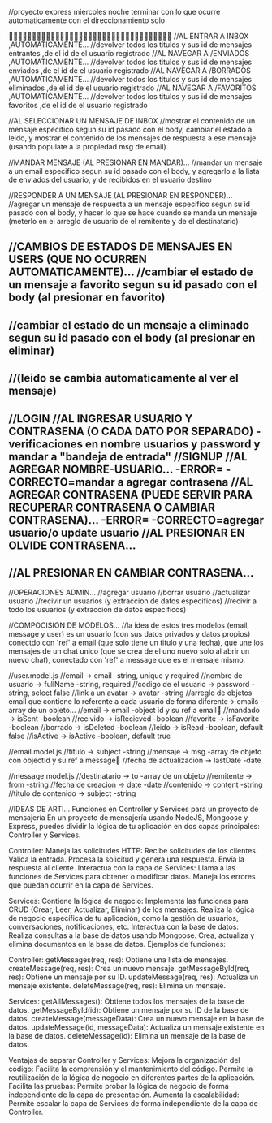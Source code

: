 //proyecto express miercoles noche
terminar con lo que ocurre automaticamente con el direccionamiento solo

🎁🎁🎁🎁🎁🎁🎁🎁🎁🎁🎁🎁🎁🎁🎁🎁🎁🎁🎁🎁🎁🎁🎁🎁🎁🎁🎁🎁🎁🎁🎁🎁🎁🎁🎁
//AL ENTRAR A INBOX ,AUTOMATICAMENTE...
//devolver todos los titulos y sus id de mensajes entrantes ,de el id de el usuario registrado
//AL NAVEGAR A /ENVIADOS ,AUTOMATICAMENTE...
//devolver todos los titulos y sus id de mensajes enviados ,de el id de el usuario registrado
//AL NAVEGAR A /BORRADOS ,AUTOMATICAMENTE...
//devolver todos los titulos y sus id de mensajes eliminados ,de el id de el usuario registrado
//AL NAVEGAR A /FAVORITOS ,AUTOMATICAMENTE...
//devolver todos los titulos y sus id de mensajes favoritos ,de el id de el usuario registrado


//AL SELECCIONAR UN MENSAJE DE INBOX
//mostrar el contenido de un mensaje especifico segun su id pasado con el body, cambiar el estado a leido, y mostrar el contenido de los mensajes de respuesta a ese mensaje (usando populate a la propiedad msg de email)

//MANDAR MENSAJE (AL PRESIONAR EN MANDAR)...
//mandar un mensaje a un email especifico segun su id pasado con el body, y agregarlo a la lista de enviados del usuario, y de recibidos en el usuario destino

//RESPONDER A UN MENSAJE (AL PRESIONAR EN RESPONDER)...
//agregar un mensaje de respuesta a un mensaje especifico segun su id pasado con el body, y hacer lo que se hace cuando se manda un mensaje (meterlo en el arreglo de usuario de el remitente y de el destinatario)


//CAMBIOS DE ESTADOS DE MENSAJES EN USERS (QUE NO OCURREN AUTOMATICAMENTE)...
//cambiar el estado de un mensaje a favorito segun su id pasado con el body (al presionar en favorito)
-
//cambiar el estado de un mensaje a eliminado segun su id pasado con el body (al presionar en eliminar)
-
//(leido se cambia automaticamente al ver el mensaje)
-






//LOGIN
//AL INGRESAR USUARIO Y CONTRASENA (O CADA DATO POR SEPARADO)
-verificaciones en nombre usuarios y password y mandar a "bandeja de entrada"
//SIGNUP
//AL AGREGAR NOMBRE-USUARIO...
-ERROR=
-CORRECTO=mandar a agregar contrasena
//AL AGREGAR CONTRASENA (PUEDE SERVIR PARA RECUPERAR CONTRASENA O CAMBIAR CONTRASENA)...
-ERROR=
-CORRECTO=agregar usuario/o update usuario
//AL PRESIONAR EN OLVIDE CONTRASENA...
-
//AL PRESIONAR EN CAMBIAR CONTRASENA...
-





//OPERACIONES ADMIN...
//agregar usuario
//borrar usuario
//actualizar usuario
//recivir un usuarios (y extraccion de datos especificos)
//recivir a todo los usuarios (y extraccion de datos especificos)




//COMPOCISION DE MODELOS...
//la idea de estos tres modelos (email, message y user) es un usuario (con sus datos privados y datos propios) conectdo con 'ref' a email (que solo tiene un titulo y una fecha), que une los mensajes de un chat unico (que se crea de el uno nuevo solo al abrir un nuevo chat), conectado con 'ref' a message que es el mensaje mismo.


//user.model.js
//email -> email -string, unique y required
//nombre de usuario -> fullName -string, required
//codigo de el usuario -> password -string, select false
//link a un avatar -> avatar -string
//arreglo de objetos email que contiene lo referente a cada usuario de forma diferente-> emails -array de un objeto...
//email -> email -object id y su ref a email🚩
//mandado -> isSent -boolean
//recivido -> isRecieved -boolean
//favorite -> isFavorite -boolean
//borrado -> isDeleted -boolean
//leido -> isRead -boolean, default false
//isActive -> isActive -boolean, default true


//email.model.js
//titulo -> subject -string
//mensaje -> msg -array de objeto con objectId y su ref a message🚩
//fecha de actualizacion -> lastDate -date


//message.model.js
//destinatario -> to -array de un objeto
//remitente -> from -string
//fecha de creacion -> date -date
//contenido -> content -string
//titulo de contenido -> subject -string










//IDEAS DE ARTI...
Funciones en Controller y Services para un proyecto de mensajería
En un proyecto de mensajería usando NodeJS, Mongoose y Express, puedes dividir la lógica de tu aplicación en dos capas principales: Controller y Services.

Controller:
Maneja las solicitudes HTTP:
Recibe solicitudes de los clientes.
Valida la entrada.
Procesa la solicitud y genera una respuesta.
Envía la respuesta al cliente.
Interactua con la capa de Services:
Llama a las funciones de Services para obtener o modificar datos.
Maneja los errores que puedan ocurrir en la capa de Services.

Services:
Contiene la lógica de negocio:
Implementa las funciones para CRUD (Crear, Leer, Actualizar, Eliminar) de los mensajes.
Realiza la lógica de negocio específica de tu aplicación, como la gestión de usuarios, conversaciones, notificaciones, etc.
Interactua con la base de datos:
Realiza consultas a la base de datos usando Mongoose.
Crea, actualiza y elimina documentos en la base de datos.
Ejemplos de funciones:

Controller:
getMessages(req, res): Obtiene una lista de mensajes.
createMessage(req, res): Crea un nuevo mensaje.
getMessageById(req, res): Obtiene un mensaje por su ID.
updateMessage(req, res): Actualiza un mensaje existente.
deleteMessage(req, res): Elimina un mensaje.

Services:
getAllMessages(): Obtiene todos los mensajes de la base de datos.
getMessageById(id): Obtiene un mensaje por su ID de la base de datos.
createMessage(messageData): Crea un nuevo mensaje en la base de datos.
updateMessage(id, messageData): Actualiza un mensaje existente en la base de datos.
deleteMessage(id): Elimina un mensaje de la base de datos.

Ventajas de separar Controller y Services:
Mejora la organización del código:
Facilita la comprensión y el mantenimiento del código.
Permite la reutilización de la lógica de negocio en diferentes partes de la aplicación.
Facilita las pruebas:
Permite probar la lógica de negocio de forma independiente de la capa de presentación.
Aumenta la escalabilidad:
Permite escalar la capa de Services de forma independiente de la capa de Controller.


